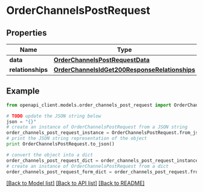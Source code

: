 # OrderChannelsPostRequest


## Properties
Name | Type | Description | Notes
------------ | ------------- | ------------- | -------------
**data** | [**OrderChannelsPostRequestData**](OrderChannelsPostRequestData.md) |  | [optional] 
**relationships** | [**OrderChannelsIdGet200ResponseRelationships**](OrderChannelsIdGet200ResponseRelationships.md) |  | [optional] 

## Example

```python
from openapi_client.models.order_channels_post_request import OrderChannelsPostRequest

# TODO update the JSON string below
json = "{}"
# create an instance of OrderChannelsPostRequest from a JSON string
order_channels_post_request_instance = OrderChannelsPostRequest.from_json(json)
# print the JSON string representation of the object
print OrderChannelsPostRequest.to_json()

# convert the object into a dict
order_channels_post_request_dict = order_channels_post_request_instance.to_dict()
# create an instance of OrderChannelsPostRequest from a dict
order_channels_post_request_form_dict = order_channels_post_request.from_dict(order_channels_post_request_dict)
```
[[Back to Model list]](../README.md#documentation-for-models) [[Back to API list]](../README.md#documentation-for-api-endpoints) [[Back to README]](../README.md)


